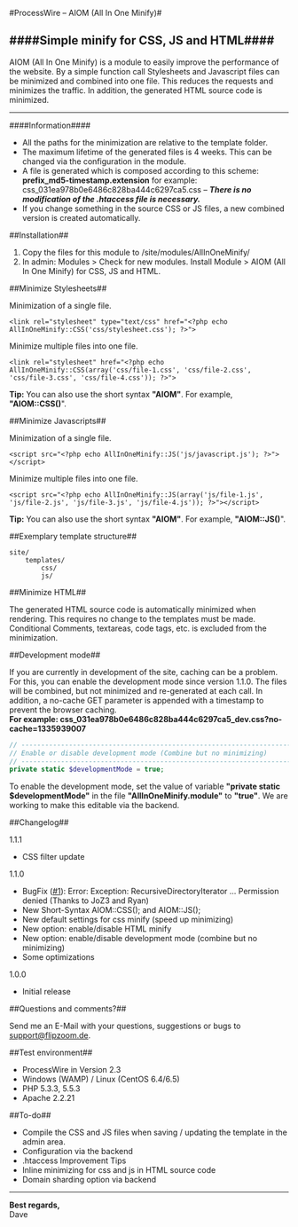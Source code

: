 #ProcessWire – AIOM (All In One Minify)#

####Simple minify for CSS, JS and HTML####
-----------------------------

AIOM (All In One Minify) is a module to easily improve the performance of the website. By a simple function call Stylesheets and Javascript files can be minimized and combined into one file. This reduces the requests and minimizes the traffic. In addition, the generated HTML source code is minimized.

- - - 

####Information####

* All the paths for the minimization are relative to the template folder.
* The maximum lifetime of the generated files is 4 weeks. This can be changed via the configuration in the module.
* A file is generated which is composed according to this scheme: **prefix_md5-timestamp.extension** for example: css_031ea978b0e6486c828ba444c6297ca5.css – ___There is no modification of the .htaccess file is necessary.___
* If you change something in the source CSS or JS files, a new combined version is created automatically.

##Installation##

1. Copy the files for this module to /site/modules/AllInOneMinify/
2. In admin: Modules > Check for new modules. Install Module > AIOM (All In One Minify) for CSS, JS and HTML.

##Minimize Stylesheets##

Minimization of a single file.

```html+php
<link rel="stylesheet" type="text/css" href="<?php echo AllInOneMinify::CSS('css/stylesheet.css'); ?>">
```

Minimize multiple files into one file.

```html+php
<link rel="stylesheet" href="<?php echo AllInOneMinify::CSS(array('css/file-1.css', 'css/file-2.css', 'css/file-3.css', 'css/file-4.css')); ?>">
```

**Tip:** You can also use the short syntax **"AIOM"**. For example, **"AIOM::CSS()**".

##Minimize Javascripts##

Minimization of a single file.

```html+php
<script src="<?php echo AllInOneMinify::JS('js/javascript.js'); ?>"></script>
```

Minimize multiple files into one file.

```html+php
<script src="<?php echo AllInOneMinify::JS(array('js/file-1.js', 'js/file-2.js', 'js/file-3.js', 'js/file-4.js')); ?>"></script>
```

**Tip:** You can also use the short syntax **"AIOM"**. For example, **"AIOM::JS()**".

##Exemplary template structure##

```/
site/
    templates/
        css/
        js/
```

##Minimize HTML##

The generated HTML source code is automatically minimized when rendering. This requires no change to the templates must be made. Conditional Comments, textareas, code tags, etc. is excluded from the minimization.

##Development mode##

If you are currently in development of the site, caching can be a problem. For this, you can enable the development mode since version 1.1.0. The files will be combined, but not minimized and re-generated at each call. In addition, a no-cache GET parameter is appended with a timestamp to prevent the browser caching.  
**For example: css_031ea978b0e6486c828ba444c6297ca5_dev.css?no-cache=1335939007**

```php
// ------------------------------------------------------------------------
// Enable or disable development mode (Combine but no minimizing)
// ------------------------------------------------------------------------
private static $developmentMode = true;
```

To enable the development mode, set the value of variable **"private static $developmentMode"** in the file **"AllInOneMinify.module"** to **"true"**. We are working to make this editable via the backend.

##Changelog##

1.1.1  

* CSS filter update

1.1.0  

* BugFix ([#1](https://github.com/FlipZoomMedia/ProcessWire-AIOM-All-In-One-Minify/issues/1)): Error: Exception: RecursiveDirectoryIterator ... Permission denied (Thanks to JoZ3 and Ryan)
* New Short-Syntax AIOM::CSS(); and AIOM::JS();
* New default settings for css minify (speed up minimizing)
* New option: enable/disable HTML minify
* New option: enable/disable development mode (combine but no minimizing)
* Some optimizations
 
1.0.0  
* Initial release

##Questions and comments?##

Send me an E-Mail with your questions, suggestions or bugs to support@flipzoom.de. 

##Test environment##

* ProcessWire in Version 2.3
* Windows (WAMP) / Linux (CentOS 6.4/6.5)
* PHP 5.3.3, 5.5.3
* Apache 2.2.21

##To-do##

* Compile the CSS and JS files when saving / updating the template in the admin area.
* Configuration via the backend
* .htaccess Improvement Tips
* Inline minimizing for css and js in HTML source code
* Domain sharding option via backend

- - - 

__Best regards,__  
Dave
